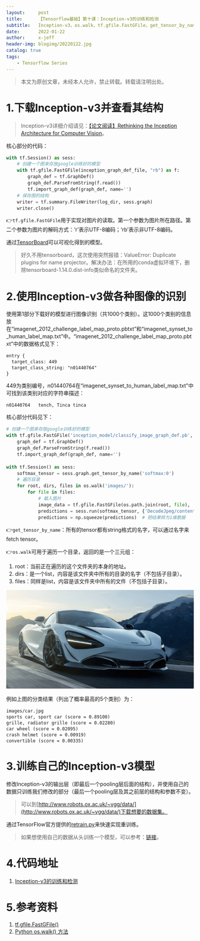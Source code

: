 ```yaml
---
layout:     post
title:      【Tensorflow基础】第十课：Inception-v3的训练和检测
subtitle:   Inception-v3，os.walk，tf.gfile.FastGFile，get_tensor_by_name
date:       2022-01-22
author:     x-jeff
header-img: blogimg/20220122.jpg
catalog: true
tags:
    - Tensorflow Series
---
```

>本文为原创文章，未经本人允许，禁止转载。转载请注明出处。

# 1.下载Inception-v3并查看其结构

>Inception-v3详细介绍请见：[【论文阅读】Rethinking the Inception Architecture for Computer Vision](http://shichaoxin.com/2021/11/29/论文阅读-Rethinking-the-Inception-Architecture-for-Computer-Vision/)。

核心部分的代码：

```python
with tf.Session() as sess:
    # 创建一个图来存放google训练好的模型
    with tf.gfile.FastGFile(inception_graph_def_file, "rb") as f:
        graph_def = tf.GraphDef()
        graph_def.ParseFromString(f.read())
        tf.import_graph_def(graph_def, name='')
    # 保存图的结构
    writer = tf.summary.FileWriter(log_dir, sess.graph)
    writer.close()
```

👉`tf.gfile.FastGFile`用于实现对图片的读取。第一个参数为图片所在路径。第二个参数为图片的解码方式：‘r’表示UTF-8编码；‘rb’表示非UTF-8编码。

通过[TensorBoard](http://shichaoxin.com/2020/07/29/Tensorflow基础-第六课-TensorBoard的使用/)可以可视化得到的模型。

>好久不用tensorboard，这次使用突然报错：ValueError: Duplicate plugins for name projector。解决办法：在所用的conda虚拟环境下，删除tensorboard-1.14.0.dist-info类似命名的文件夹。

# 2.使用Inception-v3做各种图像的识别

使用第1部分下载好的模型进行图像识别（共1000个类别）。这1000个类别的信息放在“imagenet\_2012\_challenge\_label\_map\_proto.pbtxt”和“imagenet\_synset\_to\_human\_label\_map.txt”中。“imagenet\_2012\_challenge\_label\_map\_proto.pbtxt”中的数据格式见下：

```
entry {
  target_class: 449
  target_class_string: "n01440764"
}
```

449为类别编号，n01440764在“imagenet\_synset\_to\_human\_label\_map.txt”中可找到该类别对应的字符串描述：

```
n01440764	tench, Tinca tinca
```

核心部分代码见下：

```python
# 创建一个图来存放google训练好的模型
with tf.gfile.FastGFile('inception_model/classify_image_graph_def.pb', 'rb') as f:
    graph_def = tf.GraphDef()
    graph_def.ParseFromString(f.read())
    tf.import_graph_def(graph_def, name='')

with tf.Session() as sess:
    softmax_tensor = sess.graph.get_tensor_by_name('softmax:0')
    # 遍历目录
    for root, dirs, files in os.walk('images/'):
        for file in files:
            # 载入图片
            image_data = tf.gfile.FastGFile(os.path.join(root, file), 'rb').read()
            predictions = sess.run(softmax_tensor, {'DecodeJpeg/contents:0': image_data})  # 图片格式是jpg格式
            predictions = np.squeeze(predictions)  # 把结果转为1维数据
```

👉`get_tensor_by_name`：所有的tensor都有string格式的名字，可以通过名字来fetch tensor。

👉`os.walk`可用于遍历一个目录，返回的是一个三元组：

1. root：当前正在遍历的这个文件夹的本身的地址。
2. dirs：是一个list，内容是该文件夹中所有的目录的名字（不包括子目录）。
3. files：同样是list，内容是该文件夹中所有的文件（不包括子目录）。

![](https://github.com/x-jeff/BlogImage/raw/master/TensorflowSeries/Lesson10/10x1.jpg)

例如上图的分类结果（列出了概率最高的5个类别）为：

```
images/car.jpg
sports car, sport car (score = 0.89100)
grille, radiator grille (score = 0.02280)
car wheel (score = 0.02095)
crash helmet (score = 0.00919)
convertible (score = 0.00335)
```

# 3.训练自己的Inception-v3模型

修改Inception-v3的输出层（即最后一个pooling层后面的结构），并使用自己的数据只训练我们修改的部分（最后一个pooling层及其之前层的结构和参数不变）。

>可以到[http://www.robots.ox.ac.uk/~vgg/data/](http://www.robots.ox.ac.uk/~vgg/data/)下载想要的数据集。

通过TensorFlow官方提供的[retrain.py](https://github.com/tensorflow/hub/tree/master/examples/image_retraining)来快速实现重训练。

>如果想使用自己的数据从头训练一个模型，可以参考：[链接](https://github.com/tensorflow/models/tree/master/research/slim)。

# 4.代码地址

1. [Inception-v3的训练和检测](https://github.com/x-jeff/Tensorflow_Code_Demo/tree/master/Demo9)

# 5.参考资料

1. [tf.gfile.FastGFile()](https://blog.csdn.net/william_hehe/article/details/78821715)
2. [Python os.walk() 方法](https://www.runoob.com/python/os-walk.html)